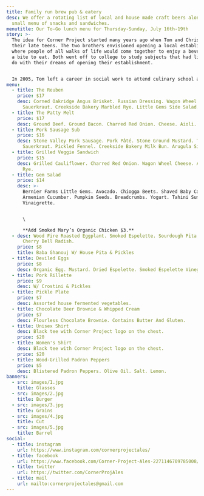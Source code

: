 ```yaml
---
title: Family run brew pub & eatery
desc: We offer a rotating list of local and house made craft beers along with a
  small menu of snacks and sandwiches.
menutitle: Our To-Go lunch menu for Thursday-Sunday, July 16th-19th
story: >-
  The idea for Corner Project started many years ago when Tom and Chris were in
  their late teens. The two brothers envisioned opening a local establishment
  where people of all walks of life would come together to enjoy a beverage and
  a bite to eat. Both went off to college to study subjects that had little to
  do with their dreams of opening their establishment.


  In 2005, Tom left a career in social work to attend culinary school and a few years later, Chris began brewing beer on his stove-top. In early 2017 the two of them revisited their dream in a more serious mindset and brought the concept of Corner Project to fruition.
menu:
  - title: The Reuben
    price: $17
    desc: Corned Oakridge Angus Brisket. Russian Dressing. Wagon Wheel Cheese.
      Sauerkraut. Creekside Bakery Marbled Rye. Little Gems Side Salad.
  - title: The Patty Melt
    price: $17
    desc: Ground Beef. Ground Bacon. Charred Red Onion. Cheese. Aioli. Marble Rye.
  - title: Pork Sausage Sub
    price: $16
    desc: Stone Valley Pork Sausage. Pork Pâté. Stone Ground Mustard. Turmeric
      Sauerkraut. Pickled Fennel. Creekside Bakery Milk Bun. Arugula Side Salad.
  - title: Grilled Veggie Sandwich
    price: $15
    desc: Grilled Cauliflower. Charred Red Onion. Wagon Wheel Cheese. Aioli. Marble
      Rye.
  - title: Gem Salad
    price: $14
    desc: >-
      Bernier Farms Little Gems. Avocado. Chiogga Beets. Shaved Baby Carrots.
      Armenian Cucumber. Pumpkin Seeds. Breadcrumbs. Yogurt. Tahini Sumac
      Vinaigrette.


      \

      **Add Smoked Mary’s Organic Chicken $3.**
  - desc: Wood Fire Roasted Eggplant. Smoked Espelette. Sourdough Pita. Fermented
      Cherry Bell Radish.
    price: $8
    title: Baba Ghanouj W/ House Pita & Pickles
  - title: Deviled Eggs
    price: $8
    desc: Organic Egg. Mustard. Dried Espelette. Smoked Espelette Vinegar. Tarragon.
  - title: Pork Rillette
    price: $9
    desc: W/ Crostini & Pickles
  - title: Pickle Plate
    price: $7
    desc: Assorted house fermented vegetables.
  - title: Chocolate Beer Brownie & Whipped Cream
    price: $7
    desc: Flourless Chocolate Brownie. Contains Butter And Gluten.
  - title: Unisex Shirt
    desc: Black tee with Corner Project logo on the chest.
    price: $20
  - title: Women's Shirt
    desc: Black tee with Corner Project logo on the chest.
    price: $20
  - title: Wood-Grilled Padron Peppers
    price: $5
    desc: Blistered Padron Peppers. Olive Oil. Salt. Lemon.
banners:
  - src: images/1.jpg
    title: Glasses
  - src: images/2.jpg
    title: Burger
  - src: images/3.jpg
    title: Grains
  - src: images/4.jpg
    title: Cut
  - src: images/5.jpg
    title: Barrel
social:
  - title: instagram
    url: https://www.instagram.com/cornerprojectales/
  - title: facebook
    url: https://www.facebook.com/Corner-Project-Ales-2271146709785008/
  - title: twitter
    url: https://twitter.com/CornerProjAles
  - title: mail
    url: mailto:cornerprojectales@gmail.com
---
```

